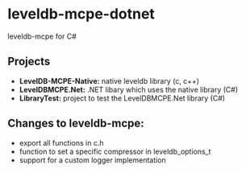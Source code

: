 # leveldb-mcpe-dotnet
leveldb-mcpe for C#

## Projects
- **LevelDB-MCPE-Native:** native leveldb library (c, c++)
- **LevelDBMCPE.Net:** .NET libary which uses the native library (C#)
- **LibraryTest:** project to test the LevelDBMCPE.Net library (C#)

## Changes to leveldb-mcpe:
- export all functions in c.h
- function to set a specific compressor in leveldb_options_t
- support for a custom logger implementation

